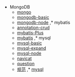 * MongoDB
  * [mongo](MongoDB/mongo.md)
  * [mongodb-basic](MongoDB/mongodb-basic.md)
  * [mongodb-node](MongoDB/mongodb-node.md)
,* mybatis
  * [annotation-crud](mybatis/annotation-crud.md)
  * [mybatis-Plus](mybatis/mybatis-Plus.md)
  * [mybatis](mybatis/mybatis.md)
,* mysql
  * [mysql-basic](mysql/mysql-basic.md)
  * [mysql-expand](mysql/mysql-expand.md)
  * [mysql-node](mysql/mysql-node.md)
  * [navicat](mysql/navicat.md)
  * [question](mysql/question.md)
  * [规范](mysql/规范.md)
,* [mysql](mysql.md)
